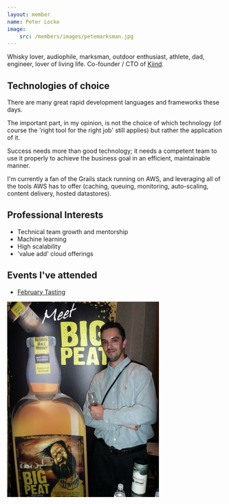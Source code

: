 ```yaml
---
layout: member
name: Peter Locke
image: 
    src: /members/images/petemarksman.jpg
---
```


Whisky lover, audiophile, marksman, outdoor enthusiast, athlete, dad, engineer, lover of living life. Co-founder / CTO of [Kiind](http://www.kiind.me). 




## Technologies of choice

There are many great rapid development languages and frameworks these days.  

The important part, in my opinion, is not the choice of which technology (of course the 'right tool for the right job' still applies) but rather the application of it.

Success needs more than good technology; it needs a competent team to use it properly to achieve the business goal in an efficient, maintainable manner.  

I'm currently a fan of the Grails stack running on AWS, and leveraging all of the tools AWS has to offer (caching, queuing, monitoring, auto-scaling, content delivery, hosted datastores).

## Professional Interests

* Technical team growth and mentorship
* Machine learning
* High scalability
* 'value add' cloud offerings

## Events I've attended

* [February Tasting](/2014/02/18/Tasting-Notes/)

![Big Peat](/members/images/bigpeat.jpg)